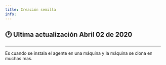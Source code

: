 ```yaml
---
title: Creación semilla
info:
---
```

## 🕐 Ultima actualización Abril 02 de 2020
<hr>




Es cuando se instala el agente en una máquina y la máquina se clona en muchas mas.
